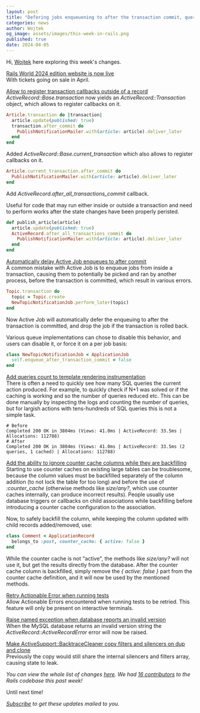 ```yaml
---
layout: post
title: "Defering jobs enqueuening to after the transaction commit, queries count in rendering logs and more"
categories: news
author: Wojtek
og_image: assets/images/this-week-in-rails.png
published: true
date: 2024-04-05
---
```



Hi, [Wojtek](https://twitter.com/morgoth85) here exploring this week's changes.

[Rails World 2024 edition website is now live](https://rubyonrails.org/world/2024)  
With tickets going on sale in April.

[Allow to register transaction callbacks outside of a record](https://github.com/rails/rails/pull/51474)  
*ActiveRecord::Base.transaction* now yields an *ActiveRecord::Transaction* object, which allows to register callbacks on it.
```ruby
Article.transaction do |transaction|
  article.update(published: true)
  transaction.after_commit do
    PublishNotificationMailer.with(article: article).deliver_later
  end
end
```

Added *ActiveRecord::Base.current_transaction* which also allows to register callbacks on it.
```ruby
Article.current_transaction.after_commit do
  PublishNotificationMailer.with(article: article).deliver_later
end
```

Add *ActiveRecord.after_all_transactions_commit* callback.

Useful for code that may run either inside or outside a transaction and need to perform works after the state changes have been properly peristed.
```ruby
def publish_article(article)
  article.update(published: true)
  ActiveRecord.after_all_transactions_commit do
    PublishNotificationMailer.with(article: article).deliver_later
  end
end
```

[Automatically delay Active Job enqueues to after commit](https://github.com/rails/rails/pull/51426)  
A common mistake with Active Job is to enqueue jobs from inside a transaction, causing them to potentially be picked and ran by another process, before the transaction is committed, which result in various errors.

```ruby
Topic.transaction do
  topic = Topic.create
  NewTopicNotificationJob.perform_later(topic)
end
```

Now Active Job will automatically defer the enqueuing to after the transaction is committed, and drop the job if the transaction is rolled back.

Various queue implementations can chose to disable this behavior, and users can disable it, or force it on a per job basis:
```ruby
class NewTopicNotificationJob < ApplicationJob
  self.enqueue_after_transaction_commit = false
end
```

[Add queries count to template rendering instrumentation](https://github.com/rails/rails/pull/51457)  
There is often a need to quickly see how many SQL queries the current action produced. For example, to quickly check if N+1 was solved or if the caching is working and so the number of queries reduced etc. This can be done manually by inspecting the logs and counting the number of queries, but for largish actions with tens-hundreds of SQL queries this is not a simple task.

```
# Before
Completed 200 OK in 3804ms (Views: 41.0ms | ActiveRecord: 33.5ms | Allocations: 112788)
# After
Completed 200 OK in 3804ms (Views: 41.0ms | ActiveRecord: 33.5ms (2 queries, 1 cached) | Allocations: 112788)
```

[Add the ability to ignore counter cache columns while they are backfilling](https://github.com/rails/rails/pull/51453)  
Starting to use counter caches on existing large tables can be troublesome, because the column values must be backfilled separately of the column addition (to not lock the table for too long) and before the use of *:counter_cache* (otherwise methods like *size/any?*, which use counter caches internally, can produce incorrect results). People usually use database triggers or callbacks on child associations while backfilling before introducing a counter cache configuration to the association.

Now, to safely backfill the column, while keeping the column updated with child records added/removed, use:
```ruby
class Comment < ApplicationRecord
  belongs_to :post, counter_cache: { active: false }
end
```

While the counter cache is not "active", the methods like *size/any?* will not use it, but get the results directly from the database. After the counter cache column is backfilled, simply remove the *{ active: false }* part from the counter cache definition, and it will now be used by the mentioned methods.

[Retry Actionable Error when running tests](https://github.com/rails/rails/pull/50941)  
Allow Actionable Errors encountered when running tests to be retried. This feature will only be present on interactive terminals.

[Raise named exception when database reports an invalid version](https://github.com/rails/rails/pull/51478)  
When the MySQL database returns an invalid version string the *ActiveRecord::ActiveRecordError* error will now be raised.

[Make ActiveSupport::BacktraceCleaner copy filters and silencers on dup and clone](https://github.com/rails/rails/pull/51447)  
 Previously the copy would still share the internal silencers and filters array, causing state to leak.

_You can view the whole list of changes [here](https://github.com/rails/rails/compare/@%7B2024-03-29%7D...main@%7B2024-04-05%7D)._
_We had [16 contributors](https://contributors.rubyonrails.org/contributors/in-time-window/20240329-20240405) to the Rails codebase this past week!_

Until next time!

_[Subscribe](https://world.hey.com/this.week.in.rails) to get these updates mailed to you._
